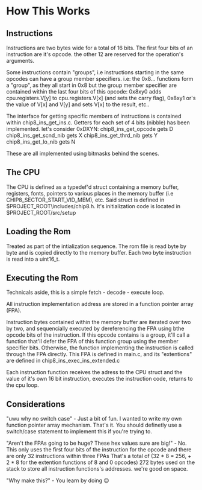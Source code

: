 # How This Works
## Instructions
Instructions are two bytes wide for a total of 16 bits.
The first four bits of an instruction are it's opcode.
the other 12 are reserved for the operation's arguments.

Some instructions contain "groups", i.e instructions starting in the
same opcodes can have a group member specifiers. i.e: the 0x8... functions
form a "group", as they all start in 0x8 but the group member specifier are 
contained within the last four bits of this opcode: 0x8xy0 adds 
cpu.registers.V[y] to cpu.registers.V[x] (and sets the carry flag), 
0x8xy1 or's the value of V[x] and V[y] and sets V[x] to the result, etc..

The interface for getting specific members of instructions is contained within
chip8\_ins\_get\_ins.c. Getters for each set of 4 bits (nibble) has been implemented.
let's consider 0xDXYN:
	chip8\_ins\_get\_opcode gets D
	chip8\_ins\_get\_scnd\_nib gets X
	chip8\_ins\_get\_thrd\_nib gets Y
	chip8\_ins\_get\_lo\_nib gets N

These are all implemented using bitmasks behind the scenes.

## The CPU
The CPU is defined as a typedef'd struct containing a memory buffer, registers, fonts,
pointers to various places in the memory buffer (i.e CHIP8\_SECTOR\_START\_VID\_MEM), etc.
Said struct is defined in $PROJECT\_ROOT\includes/chip8.h.
It's initialization code is located in $PROJECT\_ROOT/src/setup

## Loading the Rom
Treated as part of the intialization sequence.
The rom file is read byte by byte and is copied directly to the memory buffer.
Each two byte instruction is read into a uint16_t.

## Executing the Rom
Technicals aside, this is a simple fetch - decode - execute loop.

All instruction implementation address are stored in a function pointer array (FPA).

Instruction bytes contained within the memory buffer are iterated over two by two, and sequencially executed by
dereferencing the FPA using bthe opcode bits of the instruction. If this opcode contains is a group,
it'll call a function that'll defer the FPA of this function group using the member specifier bits.
Otherwise, the function implementing the instruction is called through the FPA directly.
This FPA is defined in main.c, and its "extentions" are defined in chip8\_ins\_exec\_ins\_extended.c

Each instruction function receives the adress to the CPU struct and the value of it's own
16 bit instruction, executes the instruction code, returns to the cpu loop.

## Considerations
"uwu why no switch case" - Just a bit of fun. I wanted to write my own function pointer array mechanism.
That's it. You should definetly use a switch/case statement to implement this if you're trying to.

"Aren't the FPAs going to be huge? These hex values sure are big!" - No.
This only uses the first four bits of the instruction for the opcode and there are only 32 instructions within three FPAs
That's a total of (32 * 8 = 256, + 2 * 8 for the extention functions of 8 and 0 opcodes) 272 bytes used on the stack
to store all instruction functions's addresses. we're good on space.

"Why make this?" - You learn by doing 😉
